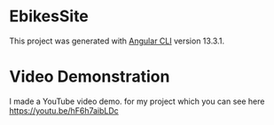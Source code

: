 # EbikesSite

This project was generated with [Angular CLI](https://github.com/angular/angular-cli) version 13.3.1.

# Video Demonstration 

I made a YouTube video demo. for my project which you can see here https://youtu.be/hF6h7aibLDc
